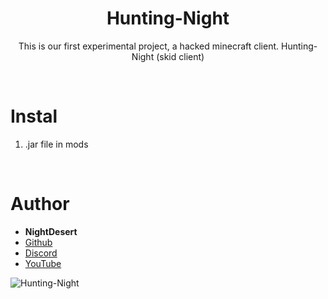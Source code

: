 <h1 align="center">Hunting-Night</h1>
<p align="center">This is our first experimental project, a hacked minecraft client. Hunting- Night (skid client)</p>

<br>

# Instal
1) .jar file in mods

<br>

# Author
- **NightDesert**
- [Github](https://github.com/NightDesertOrig/Hunting-Night-Development)
- [Discord](https://discord.gg/YDZjrjkJeb)
- [YouTube](https://www.youtube.com/channel/UCoCW_nOWMpUtwmUPFzkjgpQ)

![Hunting-Night](https://user-images.githubusercontent.com/88904139/137886179-05f95b9e-cf8a-4dbf-9e17-bf755e26319b.jpg)
